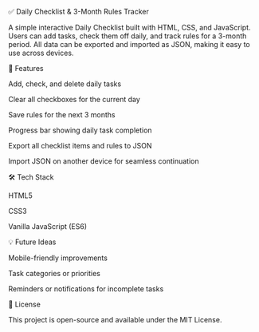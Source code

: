 ✅ Daily Checklist & 3-Month Rules Tracker

A simple interactive Daily Checklist built with HTML, CSS, and JavaScript. Users can add tasks, check them off daily, and track rules for a 3-month period. All data can be exported and imported as JSON, making it easy to use across devices.

🔹 Features

Add, check, and delete daily tasks

Clear all checkboxes for the current day

Save rules for the next 3 months

Progress bar showing daily task completion

Export all checklist items and rules to JSON

Import JSON on another device for seamless continuation

🛠️ Tech Stack

HTML5

CSS3

Vanilla JavaScript (ES6)

💡 Future Ideas

Mobile-friendly improvements

Task categories or priorities

Reminders or notifications for incomplete tasks

📄 License

This project is open-source and available under the MIT License.

